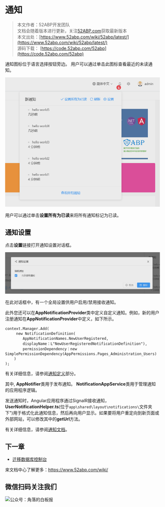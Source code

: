 # 通知

> 本文作者：52ABP开发团队 </br>
> 文档会随着版本进行更新，关注[52ABP.com](https://www.52abp.com)获取最新版本 </br>
> 本文出处：[https://www.52abp.com/wiki/52abp/latest/](https://www.52abp.com/wiki/52abp/latest/) </br>
> 源码下载： [https://code.52abp.com/52abp](https://code.52abp.com/52abp) </br>





通知图标位于语言选择按钮旁边。
用户可以通过单击此图标查看最近的未读通知。

![通知列表](images/Features-52ABP-NG-Notifications-1.png)

用户可以通过单击**设置所有为已读**来将所有通知标记为已读。

## 通知设置

点击**设置**链接打开通知设置对话框。

![通知设置](images/Features-52ABP-NG-Notifications-2.png)

在此对话框中，有一个全局设置供用户启用/禁用接收通知。

此外您还可以在**AppNotificationProvider**类中定义自定义通知。例如，新的用户注册通知在**AppNotificationProvider**中定义，如下所示。

````CSHARP
context.Manager.Add(
     new NotificationDefinition(
        AppNotificationNames.NewUserRegistered,
        displayName：L"NewUserRegisteredNotificationDefinition"),
        permissionDependency：new SimplePermissionDependency(AppPermissions.Pages_Administration_Users)
    )
);
````

有关详细信息，请参阅[通知定义](need-help.md)<!-- (https://aspnetboilerplate.com/Pages/Documents/Notification-System#notification-definitions) -->部分。

其中, **AppNotifier**类用于发布通知。 **NotificationAppService**类用于管理通知的应用程序逻辑。

发送通知时，Angular应用程序通过SignalR接收通知，**UserNotificationHelper.ts**(位于`app\shared\layout\notifications\`文件夹下")用于格式化此通知信息，然后再向用户显示。如果要将用户重定向到新页面或外部网站，可以修改其中的**getUrl**方法。

有关详细信息，请参阅[通知文档](need-help.md)<!-- (https://aspnetboilerplate.com/Pages/Documents/Notification-System) -->。

## 下一章

 -  [迁移数据库控制台](Migrator-Console-Application.md)


来文档中心了解更多：https://www.52abp.com/wiki/ 

## 微信扫码关注我们

<div class="text-center ">
 <img src="https://www.52abp.com/imgs/money-QR/jiaoluo_wechat_QR.jpg" class="img-fluid text-center " alt="公众号：角落的白板报" style="
    height: 80;
    width: 250px;"/>
</div>

